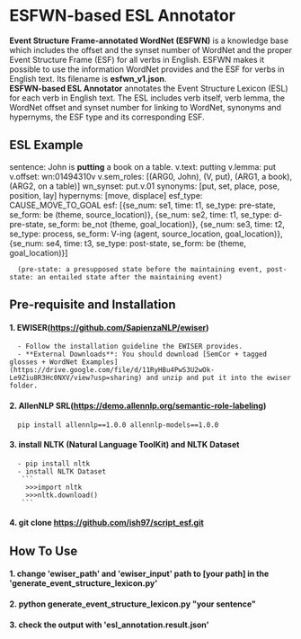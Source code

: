 # ESFWN-based ESL Annotator
**Event Structure Frame-annotated WordNet (ESFWN)** is a knowledge base which includes the offset and the synset number of WordNet and the proper Event Structure Frame (ESF) for all verbs in English. ESFWN makes it possible to use  the information WordNet provides and the ESF for verbs in English text. Its filename is **esfwn_v1.json**.       
**ESFWN-based ESL Annotator** annotates the Event Structure Lexicon (ESL) for each verb in English text. The ESL includes verb itself, verb lemma, the WordNet offset and synset number for linking to WordNet, synonyms and hypernyms, the ESF type and its corresponding ESF.


## ESL Example
   sentence: John is **putting** a book on a table.
   v.text: putting
   v.lemma: put
   v.offset: wn:01494310v
   v.sem_roles: [(ARG0, John), (V, put), (ARG1, a book), (ARG2, on a table)]
   wn_synset: put.v.01
   synonyms: [put, set, place, pose, position, lay]
   hypernyms: [move, displace]
   esf_type: CAUSE_MOVE_TO_GOAL
   esf: [{se_num: se1, time: t1, se_type: pre-state, se_form: be (theme, source_location)},
         {se_num: se2, time: t1, se_type: d-pre-state, se_form: be_not (theme, goal_location)},
         {se_num: se3, time: t2, se_type: process, se_form: V-ing (agent, source_location, goal_location)},
         {se_num: se4, time: t3, se_type: post-state, se_form: be (theme, goal_location)}]
 
      (pre-state: a presupposed state before the maintaining event, post-state: an entailed state after the maintaining event)

## Pre-requisite and Installation

#### 1. EWISER(https://github.com/SapienzaNLP/ewiser)
      - Follow the installation guideline the EWISER provides. 
      - **External Downloads**: You should download [SemCor + tagged glosses + WordNet Examples](https://drive.google.com/file/d/11RyHBu4PwS3U2wOk-Le9Ziu8R3Hc0NXV/view?usp=sharing) and unzip and put it into the ewiser folder.

#### 2. AllenNLP SRL(https://demo.allennlp.org/semantic-role-labeling)
      pip install allennlp==1.0.0 allennlp-models==1.0.0

#### 3. install NLTK (Natural Language ToolKit) and NLTK Dataset
      - pip install nltk
      - install NLTK Dataset
       ```
        >>>import nltk
        >>>nltk.download()
       ```

#### 4. git clone https://github.com/ish97/script_esf.git


## How To Use
#### 1. change 'ewiser_path' and 'ewiser_input' path to [your path] in the 'generate_event_structure_lexicon.py'
#### 2. python generate_event_structure_lexicon.py "your sentence"
#### 3. check the output with 'esl_annotation.result.json'

